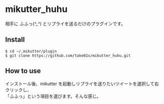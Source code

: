 mikutter_huhu
=============
相手に ふふっ(*^_^*) とリプライを送るだけのプラグインです。

Install
-------
    $ cd ~/.mikutter/plugin
    $ git clone https://github.com/take01x/mikutter_huhu.git

How to use
----------
インストール後、mikutter を起動しリプライを送りたいツイートを選択して右クリックし、  
「ふふっ」という項目を選びます。そんな感じ。

